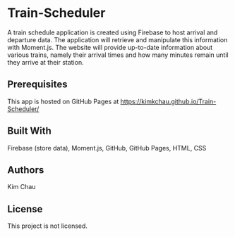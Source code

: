 # Train-Scheduler
A train schedule application is created using Firebase to host arrival and departure data. The application will retrieve and manipulate this information with Moment.js. The website will provide up-to-date information about various trains, namely their arrival times and how many minutes remain until they arrive at their station.

## Prerequisites
This app is hosted on GitHub Pages at https://kimkchau.github.io/Train-Scheduler/

## Built With
Firebase (store data), Moment.js, GitHub, GitHub Pages, HTML, CSS

## Authors
Kim Chau

## License
This project is not licensed.